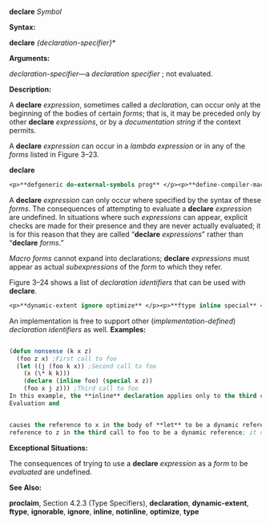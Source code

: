 **declare** *Symbol* 



**Syntax:** 



**declare** *\{declaration-specifier\}*\* 



**Arguments:** 



*declaration-specifier*—a *declaration specifier* ; not evaluated. 



**Description:** 



A **declare** *expression*, sometimes called a *declaration*, can occur only at the beginning of the bodies of certain *forms*; that is, it may be preceded only by other **declare** *expressions*, or by a *documentation string* if the context permits. 



A **declare** *expression* can occur in a *lambda expression* or in any of the *forms* listed in Figure 3–23. 



 



 



**declare** 




```lisp title="Figure 3–23. Standardized Forms In Which Declarations Can Occur"
<p>**defgeneric do-external-symbols prog** </p><p>**define-compiler-macro do-symbols prog\*** </p><p>**define-method-combination dolist restart-case define-setf-expander dotimes symbol-macrolet defmacro flet with-accessors defmethod handler-case with-hash-table-iterator defsetf labels with-input-from-string deftype let with-open-file defun let\* with-open-stream destructuring-bind locally with-output-to-string do macrolet with-package-iterator do\* multiple-value-bind with-slots** </p><p>**do-all-symbols pprint-logical-block**</p>
```
 



A **declare** *expression* can only occur where specified by the syntax of these *forms*. The consequences of attempting to evaluate a **declare** *expression* are undefined. In situations where such *expressions* can appear, explicit checks are made for their presence and they are never actually evaluated; it is for this reason that they are called “**declare** *expressions*” rather than “**declare** *forms*.” 



*Macro forms* cannot expand into declarations; **declare** *expressions* must appear as actual *subexpressions* of the *form* to which they refer. 



Figure 3–24 shows a list of *declaration identifiers* that can be used with **declare**. 




```lisp title="Figure 3–24. Local Declaration Specifiers"
<p>**dynamic-extent ignore optimize** </p><p>**ftype inline special** </p><p>**ignorable notinline type**</p>
```
 



An implementation is free to support other (*implementation-defined*) *declaration identifiers* as well. **Examples:**
```lisp

(defun nonsense (k x z) 
  (foo z x) ;First call to foo 
  (let ((j (foo k x)) ;Second call to foo 
	(x (\* k k))) 
    (declare (inline foo) (special x z)) 
    (foo x j z))) ;Third call to foo 
In this example, the **inline** declaration applies only to the third call to foo, but not to the first or second ones. The **special** declaration of x causes **let** to make a dynamic *binding* for x, and 
Evaluation and 


causes the reference to x in the body of **let** to be a dynamic reference. The reference to x in the second call to foo is a local reference to the second parameter of nonsense. The reference to x in the first call to foo is a local reference, not a **special** one. The **special** declaration of z causes the 
reference to z in the third call to foo to be a dynamic reference; it does not refer to the parameter to nonsense named z, because that parameter *binding* has not been declared to be **special**. (The **special** declaration of z does not appear in the body of **defun**, but in an inner *form*, and therefore does not a↵ect the *binding* of the *parameter* .) 

```
**Exceptional Situations:** 



The consequences of trying to use a **declare** *expression* as a *form* to be *evaluated* are undefined. 



**See Also:** 



**proclaim**, Section 4.2.3 (Type Specifiers), **declaration**, **dynamic-extent**, **ftype**, **ignorable**, **ignore**, **inline**, **notinline**, **optimize**, **type** 



